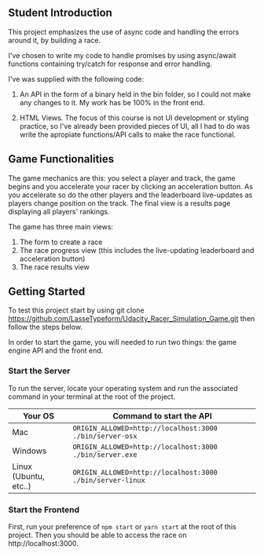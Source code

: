 ## Student Introduction

This project emphasizes the use of async code and handling the errors around it, by building a race.

I've chosen to write my code to handle promises by using async/await functions containing try/catch for response and error handling.

I've was supplied with the following code:

1. An API in the form of a binary held in the bin folder, so I could not make any changes to it. My work has be 100% in the front end.

2. HTML Views. The focus of this course is not UI development or styling practice, so I've already been provided pieces of UI, all I had to do was write the apropiate functions/API calls to make the race functional.


## Game Functionalities 

The game mechanics are this: you select a player and track, the game begins and you accelerate your racer by clicking an acceleration button. As you accelerate so do the other players and the leaderboard live-updates as players change position on the track. The final view is a results page displaying all players' rankings.

The game has three main views:

1. The form to create a race
2. The race progress view (this includes the live-updating leaderboard and acceleration button)
3. The race results view


## Getting Started
To test this project start by using git clone https://github.com/LasseTypeform/Udacity_Racer_Simulation_Game.git then follow the steps below. 

In order to start the game, you will needed to run two things: the game engine API and the front end.

### Start the Server

To run the server, locate your operating system and run the associated command in your terminal at the root of the project.

| Your OS               | Command to start the API                                  |
| --------------------- | --------------------------------------------------------- |
| Mac                   | `ORIGIN_ALLOWED=http://localhost:3000 ./bin/server-osx`   |
| Windows               | `ORIGIN_ALLOWED=http://localhost:3000 ./bin/server.exe`   |
| Linux (Ubuntu, etc..) | `ORIGIN_ALLOWED=http://localhost:3000 ./bin/server-linux` |

### Start the Frontend

First, run your preference of `npm start` or `yarn start` at the root of this project. Then you should be able to access the race on http://localhost:3000.

